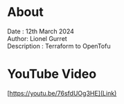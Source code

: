 # About
Date : 12th March 2024  
Author: Lionel Gurret  
Description : Terraform to OpenTofu  
# YouTube Video
[https://youtu.be/76sfdUOg3HE](Link)